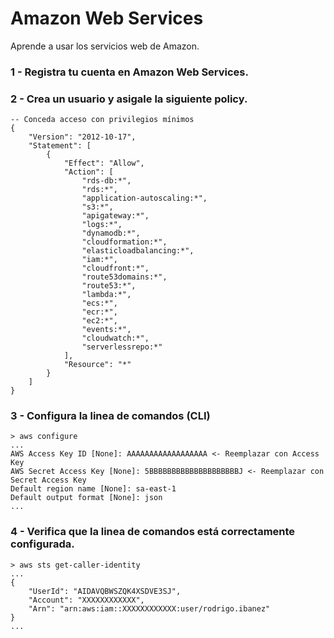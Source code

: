 # Amazon Web Services
Aprende a usar los servicios web de Amazon.

### 1 - Registra tu cuenta en Amazon Web Services.
### 2 - Crea un usuario y asigale la siguiente policy.
```
-- Conceda acceso con privilegios mínimos
{
    "Version": "2012-10-17",
    "Statement": [
        {
            "Effect": "Allow",
            "Action": [
                "rds-db:*",
                "rds:*",
                "application-autoscaling:*",
                "s3:*",
                "apigateway:*",
                "logs:*",
                "dynamodb:*",
                "cloudformation:*",
                "elasticloadbalancing:*",
                "iam:*",
                "cloudfront:*",
                "route53domains:*",
                "route53:*",
                "lambda:*",
                "ecs:*",
                "ecr:*",
                "ec2:*",
                "events:*",
                "cloudwatch:*",
                "serverlessrepo:*"
            ],
            "Resource": "*"
        }
    ]
}
```

### 3 - Configura la linea de comandos (CLI)
```
> aws configure
...
AWS Access Key ID [None]: AAAAAAAAAAAAAAAAAA <- Reemplazar con Access Key
AWS Secret Access Key [None]: 5BBBBBBBBBBBBBBBBBBBBJ <- Reemplazar con Secret Access Key
Default region name [None]: sa-east-1
Default output format [None]: json
...
```
### 4 - Verifica que la linea de comandos está correctamente configurada.

```
> aws sts get-caller-identity
...
{
    "UserId": "AIDAVQBWSZQK4XSDVE3SJ",
    "Account": "XXXXXXXXXXXX",
    "Arn": "arn:aws:iam::XXXXXXXXXXXX:user/rodrigo.ibanez"
}
...
```
